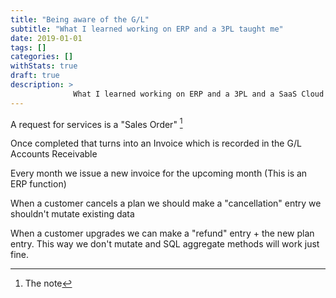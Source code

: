 ```yaml
---
title: "Being aware of the G/L"
subtitle: "What I learned working on ERP and a 3PL taught me"
date: 2019-01-01
tags: []
categories: []
withStats: true
draft: true
description: >
              What I learned working on ERP and a 3PL and a SaaS Cloud
---
```


A request for services is a "Sales Order" [^1]

Once completed that turns into an Invoice which is recorded in the G/L Accounts Receivable

Every month we issue a new invoice for the upcoming month (This is an ERP function)

When a customer cancels a plan we should make a "cancellation" entry we shouldn't mutate existing data

When a customer upgrades we can make a "refund" entry + the new plan entry. This way we don't mutate and SQL aggregate methods will work just fine.

[^1]: The note
